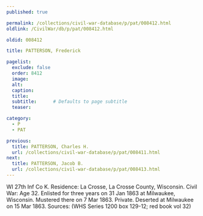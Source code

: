 ```yaml
---
published: true

permalink: /collections/civil-war-database/p/pat/008412.html
oldlink: /CivilWar/db/p/pat/008412.html

oldid: 008412

title: PATTERSON, Frederick

pagelist:
  exclude: false
  order: 8412
  image: 
  alt:
  caption:
  title:
  subtitle:      # Defaults to page subtitle
  teaser:

category: 
  - P 
  - PAT

previous:
  title: PATTERSON, Charles H.
  url: /collections/civil-war-database/p/pat/008411.html  
next:
  title: PATTERSON, Jacob B.
  url: /collections/civil-war-database/p/pat/008413.html   
---
```

WI 27th Inf Co K. Residence: La Crosse, La Crosse County, Wisconsin. Civil War: Age 32. Enlisted for three years on 31 Jan 1863 at Milwaukee, Wisconsin. Mustered there on 7 Mar 1863. Private. Deserted at Milwaukee on 15 Mar 1863. Sources: (WHS Series 1200 box 129-12; red book vol 32)